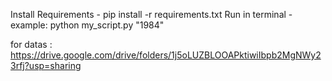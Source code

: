 Install Requirements - pip install -r requirements.txt
Run in terminal - example: python my_script.py "1984"

for datas : https://drive.google.com/drive/folders/1j5oLUZBLOOAPktiwiIbpb2MgNWy23rfj?usp=sharing
